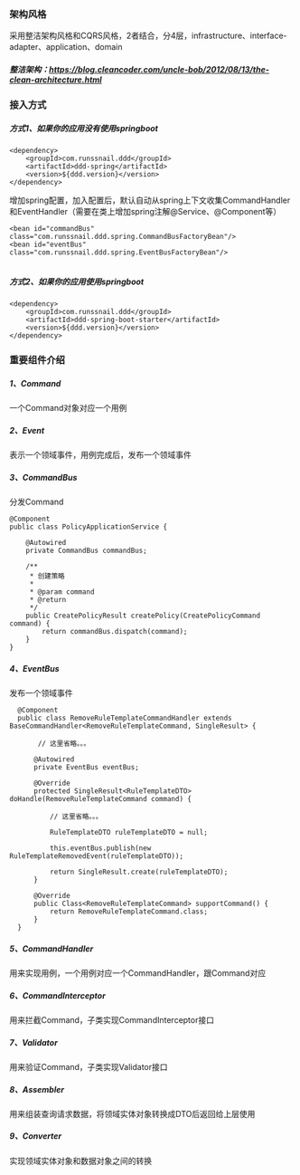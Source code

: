 ### 架构风格
采用整洁架构风格和CQRS风格，2者结合，分4层，infrastructure、interface-adapter、application、domain
##### 整洁架构：https://blog.cleancoder.com/uncle-bob/2012/08/13/the-clean-architecture.html

### 接入方式
##### 方式1、如果你的应用没有使用springboot
```
<dependency>
    <groupId>com.runssnail.ddd</groupId>
    <artifactId>ddd-spring</artifactId>
    <version>${ddd.version}</version>
</dependency>
```

增加spring配置，加入配置后，默认自动从spring上下文收集CommandHandler和EventHandler（需要在类上增加spring注解@Service、@Component等）
```
<bean id="commandBus" class="com.runssnail.ddd.spring.CommandBusFactoryBean"/>
<bean id="eventBus" class="com.runssnail.ddd.spring.EventBusFactoryBean"/>
    
```


##### 方式2、如果你的应用使用springboot
```
<dependency>
    <groupId>com.runssnail.ddd</groupId>
    <artifactId>ddd-spring-boot-starter</artifactId>
    <version>${ddd.version}</version>
</dependency>
```

### 重要组件介绍

##### 1、Command
一个Command对象对应一个用例

##### 2、Event
表示一个领域事件，用例完成后，发布一个领域事件

##### 3、CommandBus
分发Command

```
@Component
public class PolicyApplicationService {

    @Autowired
    private CommandBus commandBus;

    /**
     * 创建策略
     *
     * @param command
     * @return
     */
    public CreatePolicyResult createPolicy(CreatePolicyCommand command) {
        return commandBus.dispatch(command);
    }
}

```

##### 4、EventBus
发布一个领域事件

```
  @Component
  public class RemoveRuleTemplateCommandHandler extends BaseCommandHandler<RemoveRuleTemplateCommand, SingleResult> {
  
       // 这里省略。。。
  
      @Autowired
      private EventBus eventBus;
  
      @Override
      protected SingleResult<RuleTemplateDTO> doHandle(RemoveRuleTemplateCommand command) {
  
          // 这里省略。。。
  
          RuleTemplateDTO ruleTemplateDTO = null;
  
          this.eventBus.publish(new RuleTemplateRemovedEvent(ruleTemplateDTO));
  
          return SingleResult.create(ruleTemplateDTO);
      }
  
      @Override
      public Class<RemoveRuleTemplateCommand> supportCommand() {
          return RemoveRuleTemplateCommand.class;
      }
  }
```

##### 5、CommandHandler
用来实现用例，一个用例对应一个CommandHandler，跟Command对应

##### 6、CommandInterceptor
用来拦截Command，子类实现CommandInterceptor接口

##### 7、Validator
用来验证Command，子类实现Validator接口

##### 8、Assembler
用来组装查询请求数据，将领域实体对象转换成DTO后返回给上层使用

##### 9、Converter
实现领域实体对象和数据对象之间的转换
